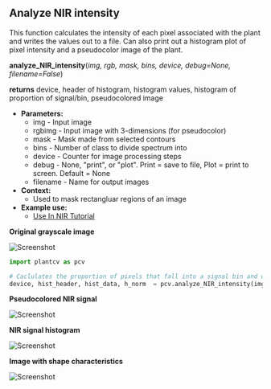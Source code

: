## Analyze NIR intensity

This function calculates the intensity of each pixel associated with the plant and writes 
the values out to a file. Can also print out a histogram plot of pixel intensity and a pseudocolor image of the plant.

**analyze_NIR_intensity**(*img, rgb, mask, bins, device, debug=None, filename=False*)

**returns** device, header of histogram, histogram values, histogram of proportion of signal/bin, pseudocolored image

- **Parameters:**
    - img      - Input image
    - rgbimg   - Input image with 3-dimensions (for pseudocolor)
    - mask     - Mask made from selected contours
    - bins     - Number of class to divide spectrum into
    - device   - Counter for image processing steps
    - debug    - None, "print", or "plot". Print = save to file, Plot = print to screen. Default = None
    - filename - Name for output images
- **Context:**
    - Used to mask rectangluar regions of an image
- **Example use:**
    - [Use In NIR Tutorial](nir_tutorial.md)

**Original grayscale image**

![Screenshot](img/documentation_images/analyze_NIR_intensity/original_image.jpg)

```python
import plantcv as pcv

# Caclulates the proportion of pixels that fall into a signal bin and writes the values to a file. Also provides a histogram of this data and a pseudocolored image of the plant.
device, hist_header, hist_data, h_norm  = pcv.analyze_NIR_intensity(img, rgb, mask, 256, device, debug="print", filename="pseudocolored_plant")
```

**Pseudocolored NIR signal**

![Screenshot](img/documentation_images/analyze_NIR_intensity/pseudocolored_image.jpg)

**NIR signal histogram**

![Screenshot](img/documentation_images/analyze_NIR_intensity/nir_histogram.jpg)

**Image with shape characteristics**

![Screenshot](img/documentation_images/analyze_NIR_intensity/shapes.jpg)
